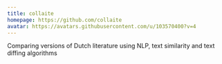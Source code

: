 ```yaml
---
title: collaite
homepage: https://github.com/collaite
avatar: https://avatars.githubusercontent.com/u/103570400?v=4
---
```


Comparing versions of Dutch literature using NLP, text similarity and text diffing algorithms

